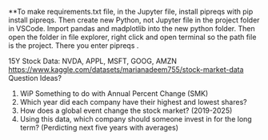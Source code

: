 **To make requirements.txt file, in the Jupyter file, install pipreqs with pip install pipreqs. Then create new Python, not Jupyter file in the project folder in VSCode. Import pandas and madplotlib into the new python folder. Then open the folder in file explorer, right click and open terminal so the path file is the project. There you enter pipreqs .

15Y Stock Data: NVDA, APPL, MSFT, GOOG, AMZN
https://www.kaggle.com/datasets/marianadeem755/stock-market-data
Question Ideas?
1. WiP Something to do with Annual Percent Change (SMK)
2. Which year did each company have their highest and lowest shares?
3. How does a global event change the stock market? (2019-2025)
4. Using this data, which company should someone invest in for the long term? (Perdicting next five years with averages)
